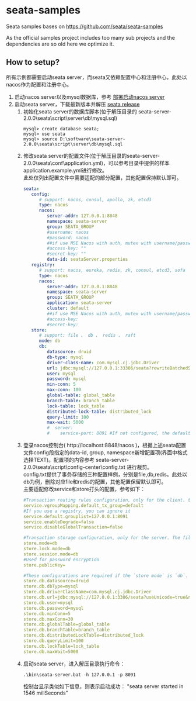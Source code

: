 # seata-samples
Seata samples bases on https://github.com/seata/seata-samples

As the official samples project includes too many sub projects and the dependencies are so old here we optimize it.

## How to setup?
所有示例都需要启动seata server，而seata又依赖配置中心和注册中心，此处以nacos作为配置和注册中心。
1. 启动nacos server以及mysql数据库，参考 [部署启动nacos server](https://github.com/bobbyz007/java-demo/blob/master/dubbo-samples/README.md)
2. 启动seata server，下载最新版本并解压 [seata release](https://github.com/seata/seata/releases)
   1. 初始化seata server的数据库脚本(位于解压目录的 seata-server-2.0.0\seata\script\server\db\mysql.sql)
       ```shell
       mysql> create database seata;
       mysql> use seata
       mysql> source D:\software\seata-server-2.0.0\seata\script\server\db\mysql.sql
       ```
   2. 修改seata server的配置文件(位于解压目录的seata-server-2.0.0\seata\conf\application.yml)，可以参考目录中提供的样本application.example.yml进行修改。  
   此处仅列出配置文件中需要适配的部分配置，其他配置保持默认即可。
      ```yaml
      seata:
         config:
            # support: nacos, consul, apollo, zk, etcd3
            type: nacos
            nacos:
               server-addr: 127.0.0.1:8848
               namespace: seata-server
               group: SEATA_GROUP
               #username: nacos
               #password: nacos
               ##if use MSE Nacos with auth, mutex with username/password attribute
               #access-key: ""
               #secret-key: ""
               data-id: seataServer.properties
         registry:
            # support: nacos, eureka, redis, zk, consul, etcd3, sofa
            type: nacos
            nacos:
               server-addr: 127.0.0.1:8848
               namespace: seata-server
               group: SEATA_GROUP
               application: seata-server
               cluster: default
               ##if use MSE Nacos with auth, mutex with username/password attribute
               #access-key:
               #secret-key:
         store:
            # support: file 、 db 、 redis 、 raft
            mode: db
            db:
               datasource: druid
               db-type: mysql
               driver-class-name: com.mysql.cj.jdbc.Driver
               url: jdbc:mysql://127.0.0.1:33306/seata?rewriteBatchedStatements=true
               user: mysql
               password: mysql
               min-conn: 5
               max-conn: 100
               global-table: global_table
               branch-table: branch_table
               lock-table: lock_table
               distributed-lock-table: distributed_lock
               query-limit: 100
               max-wait: 5000
               #  server:
               #    service-port: 8091 #If not configured, the default is '${server.port} + 1000'
      ```
   3. 登录nacos控制台( http://localhost:8848/nacos )，根据上述seata配置文件config段指定的data-id, group, namespace新增配置项(界面中格式选择TEXT)。配置项的内容参考 seata-server-2.0.0\seata\script\config-center\config.txt 进行裁剪。  
   config.txt提供了事务存储的三种配置样例，分别是file,db,redis。此处以db为例，删除对应file和redis的配置，其他配置保留默认即可。  
   主要适配修改service和store打头的配置，参考如下：
      ```yaml
      #Transaction routing rules configuration, only for the client. transaction group -> cluster
      service.vgroupMapping.default_tx_group=default
      #If you use a registry, you can ignore it
      service.default.grouplist=127.0.0.1:8091
      service.enableDegrade=false
      service.disableGlobalTransaction=false

      #Transaction storage configuration, only for the server. The file, db, and redis configuration values are optional.
      store.mode=db
      store.lock.mode=db
      store.session.mode=db
      #Used for password encryption
      store.publicKey=
      
      #These configurations are required if the `store mode` is `db`. If `store.mode,store.lock.mode,store.session.mode` are not equal to `db`, you can remove the configuration block.
      store.db.datasource=druid
      store.db.dbType=mysql
      store.db.driverClassName=com.mysql.cj.jdbc.Driver
      store.db.url=jdbc:mysql://127.0.0.1:3306/seata?useUnicode=true&rewriteBatchedStatements=true
      store.db.user=mysql
      store.db.password=mysql
      store.db.minConn=5
      store.db.maxConn=30
      store.db.globalTable=global_table
      store.db.branchTable=branch_table
      store.db.distributedLockTable=distributed_lock
      store.db.queryLimit=100
      store.db.lockTable=lock_table
      store.db.maxWait=5000
      ```
   4. 启动seata server，进入解压目录执行命令：
      ```shell
      .\bin\seata-server.bat -h 127.0.0.1 -p 8091
      ```
      控制台显示类似如下信息，则表示启动成功： "seata server started in 1546 millSeconds"